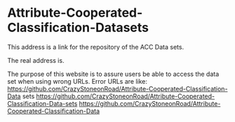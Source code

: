 # Attribute-Cooperated-Classification-Datasets
This address is a link for the repository of the ACC Data sets.

The real address is.

The purpose of this website is to assure users be able to access the data set when using wrong URLs. Error URLs are like:
      https://github.com/CrazyStoneonRoad/Attribute-Cooperated-Classification-Data sets
      https://github.com/CrazyStoneonRoad/Attribute-Cooperated-Classification-Data-sets
      https://github.com/CrazyStoneonRoad/Attribute-Cooperated-Classification-Data
      
      
